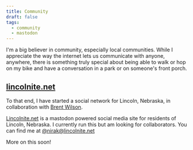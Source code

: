 ```yaml
---
title: Community
draft: false
tags:
  - community
  - mastodon
---
```


I'm a big believer in community, especially local communities. While I appreciate the way the internet lets us communicate with anyone, anywhere, there is something truly special about being able to walk or hop on my bike and have a conversation in a park or on someone's front porch. 
## [lincolnite.net](https://lincolnite.net)

To that end, I have started a social network for Lincoln, Nebraska, in collaboration with [Brent Wilson](https://lincolnite.com/). 

[Lincolnite.net](https://lincolnite.net) is a mastodon powered social media site for residents of Lincoln, Nebraska. I currently run this but am looking for collaborators. You can find me at [@nirak@lincolnite.net](https://lincolnite.net/@nirak)

More on this soon!

